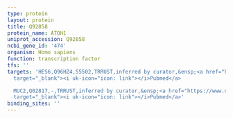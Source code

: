 ```yaml
---
type: protein
layout: protein
title: Q92858
protein_name: ATOH1
uniprot_accession: Q92858
ncbi_gene_id: '474'
organism: Homo sapiens
function: transcription factor
tfs: ''
targets: 'HES6,Q96HZ4,55502,TRRUST,inferred by curator,&ensp;<a href="https://www.ncbi.nlm.nih.gov/pubmed/?term=17826772%5Buid%5D"
  target="_blank"><i uk-icon="icon: link"></i>Pubmed</a>

  MUC2,Q02817,-,TRRUST,inferred by curator,&ensp;<a href="https://www.ncbi.nlm.nih.gov/pubmed/?term=17000673%5Buid%5D"
  target="_blank"><i uk-icon="icon: link"></i>Pubmed</a>'
binding_sites: ''
---
```

